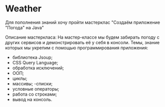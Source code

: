 # Weather
Для пополнения знаний хочу пройти мастерклас "Создаём приложение "Погода" на Java" 

Описание мастеркласа:
На мастер-классе мы будем забирать погоду с других сервисов и демонстрировать её у себя в консоли. Темы, знание которых мы укрепим с помощью программирования приложения:
- библиотека Jsoup;
- CSS Query Language;
- обработка исключений;
- ООП;
- циклы;
- массивы;
-списки;
- условные операторы;
- работа со строками;
- вывод на консоль.
